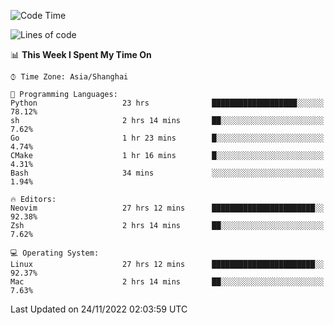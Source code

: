 <!--START_SECTION:waka-->
![Code Time](http://img.shields.io/badge/Code%20Time-1%2C018%20hrs%2020%20mins-blue)

![Lines of code](https://img.shields.io/badge/From%20Hello%20World%20I%27ve%20Written-24%20Thousand%20lines%20of%20code-blue)

📊 **This Week I Spent My Time On** 

```text
⌚︎ Time Zone: Asia/Shanghai

💬 Programming Languages: 
Python                   23 hrs              ███████████████████░░░░░░   78.12% 
sh                       2 hrs 14 mins       ██░░░░░░░░░░░░░░░░░░░░░░░   7.62% 
Go                       1 hr 23 mins        █░░░░░░░░░░░░░░░░░░░░░░░░   4.74% 
CMake                    1 hr 16 mins        █░░░░░░░░░░░░░░░░░░░░░░░░   4.31% 
Bash                     34 mins             ░░░░░░░░░░░░░░░░░░░░░░░░░   1.94%

🔥 Editors: 
Neovim                   27 hrs 12 mins      ███████████████████████░░   92.38% 
Zsh                      2 hrs 14 mins       ██░░░░░░░░░░░░░░░░░░░░░░░   7.62%

💻 Operating System: 
Linux                    27 hrs 12 mins      ███████████████████████░░   92.37% 
Mac                      2 hrs 14 mins       ██░░░░░░░░░░░░░░░░░░░░░░░   7.63%

```


 Last Updated on 24/11/2022 02:03:59 UTC
<!--END_SECTION:waka-->
